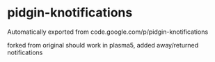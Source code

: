 # pidgin-knotifications
Automatically exported from code.google.com/p/pidgin-knotifications


forked from original
should work in plasma5, added away/returned notifications
